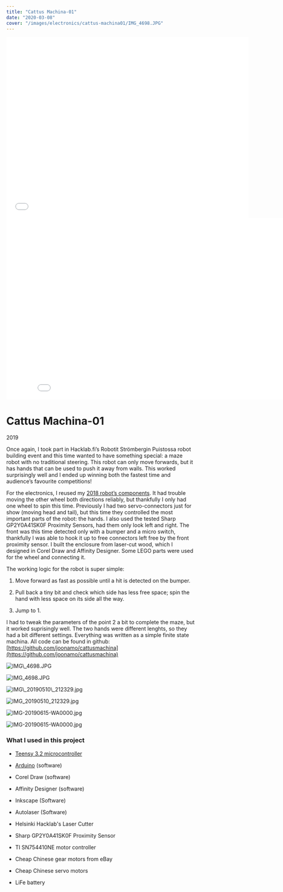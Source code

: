 ```yaml
---
title: "Cattus Machina-01"
date: "2020-03-08"
cover: "/images/electronics/cattus-machina01/IMG_4698.JPG"
---
```


<iframe src="//www.youtube.com/embed/3uatXpTok4I?wmode=opaque&amp;enablejsapi=1" scrolling="no" allowfullscreen width="640" height="480" frameborder="0"></iframe>

<iframe src="//www.youtube.com/embed/En-yaYvyIxo?wmode=opaque&amp;enablejsapi=1" scrolling="no" allowfullscreen width="854" height="480" frameborder="0"></iframe>

# Cattus Machina-01

2019

Once again, I took part in Hacklab.fi’s Robotit Strömbergin Puistossa robot building event and this time wanted to have something special: a maze robot with no traditional steering. This robot can only move forwards, but it has hands that can be used to push it away from walls. This worked surprisingly well and I ended up winning both the fastest time and audience’s favourite competitions!

For the electronics, I reused my [2018 robot’s components](/maze-robot-2018). It had trouble moving the other wheel both directions reliably, but thankfully I only had one wheel to spin this time. Previously I had two servo-connectors just for show (moving head and tail), but this time they controlled the most important parts of the robot: the hands. I also used the tested Sharp GP2Y0A41SK0F Proximity Sensors, had them only look left and right. The front was this time detected only with a bumper and a micro switch, thankfully I was able to hook it up to free connectors left free by the front proximity sensor. I built the enclosure from laser-cut wood, which I designed in Corel Draw and Affinity Designer. Some LEGO parts were used for the wheel and connecting it.

The working logic for the robot is super simple:

1. Move forward as fast as possible until a hit is detected on the bumper.
    
2. Pull back a tiny bit and check which side has less free space; spin the hand with less space on its side all the way.
    
3. Jump to 1.
    

I had to tweak the parameters of the point 2 a bit to complete the maze, but it worked suprisingly well. The two hands were different lenghts, so they had a bit different settings. Everything was written as a simple finite state machina. All code can be found in github: [https://github.com/joonamo/cattusmachina](https://github.com/joonamo/cattusmachina)

<img src="https://images.squarespace-cdn.com/content/v1/5a1957c7bce17620f85c098a/1583595771834-Y5SIIPMPOF0NY9K433IB/IMG\_4698.JPG" alt="IMG\_4698.JPG" />

![IMG_4698.JPG](https://images.squarespace-cdn.com/content/v1/5a1957c7bce17620f85c098a/1583595771834-Y5SIIPMPOF0NY9K433IB/IMG_4698.JPG)

<img src="https://images.squarespace-cdn.com/content/v1/5a1957c7bce17620f85c098a/1583595776992-8IPN8GA8GHN74M17AUUK/IMG\_20190510\_212329.jpg" alt="IMG\_20190510\_212329.jpg" />

![IMG_20190510_212329.jpg](https://images.squarespace-cdn.com/content/v1/5a1957c7bce17620f85c098a/1583595776992-8IPN8GA8GHN74M17AUUK/IMG_20190510_212329.jpg)

<img src="https://images.squarespace-cdn.com/content/v1/5a1957c7bce17620f85c098a/1583595778137-7AB9U7OKRUFWE0QJYOEZ/IMG-20190615-WA0000.jpg" alt="IMG-20190615-WA0000.jpg" />

![IMG-20190615-WA0000.jpg](https://images.squarespace-cdn.com/content/v1/5a1957c7bce17620f85c098a/1583595778137-7AB9U7OKRUFWE0QJYOEZ/IMG-20190615-WA0000.jpg)

### What I used in this project

- [Teensy 3.2 microcontroller](https://www.pjrc.com/store/teensy32.html)
    
- [Arduino](https://www.arduino.cc/) (software)
    
- Corel Draw (software)
    
- Affinity Designer (software)
    
- Inkscape (Software)
    
- Autolaser (Software)
    
- Helsinki Hacklab's Laser Cutter
    
- Sharp GP2Y0A41SK0F Proximity Sensor
    
- TI SN754410NE motor controller
    
- Cheap Chinese gear motors from eBay
    
- Cheap Chinese servo motors
    
- LiFe battery
